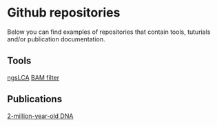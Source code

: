 # Github repositories
Below you can find examples of repositories that contain tools, tuturials and/or publication documentation. 

## Tools
[ngsLCA](https://github.com/miwipe/ngsLCA)
[BAM filter](https://github.com/genomewalker/bam-filter)

## Publications
[2-million-year-old DNA](https://github.com/miwipe/KapCopenhagen)


